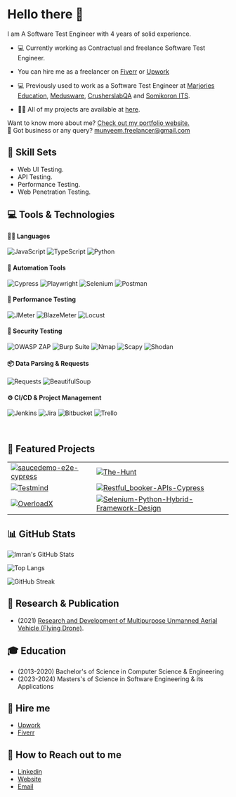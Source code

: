 # Hello there 👋

I am A Software Test Engineer with 4 years of solid experience.

- 💻 Currently working as Contractual and freelance Software Test Engineer.
- You can hire me as a freelancer on [Fiverr](https://www.fiverr.com/munyeem) or [Upwork](https://www.upwork.com/freelancers/~01f394e8c433823753)
- 💻 Previously used to work as a Software Test Engineer at [Marjories Education](https://marjorieseducation.co.uk/), [Medusware](https://mediusware.com/), [CrusherslabQA](https://www.crusherslabqa.com/) and [Somikoron ITS](http://www.somikoronits.com/).

- 👨‍💻 All of my projects are available at [here](https://github.com/imranalmunyeem?tab=repositories).

Want to know more about me? [Check out my portfolio website.](https://munyeem.netlify.app) <br>
📧 Got business or any query? [munyeem.freelancer@gmail.com](munyeem.freelancer@gmail.com)

## 💼 Skill Sets
- Web UI Testing.
- API Testing.
- Performance Testing.
- Web Penetration Testing.

## 💻 Tools & Technologies

#### 👨‍💻 Languages  
![JavaScript](https://img.shields.io/badge/JavaScript-F7DF1E?style=for-the-badge&logo=javascript&logoColor=black) 
![TypeScript](https://img.shields.io/badge/TypeScript-3178C6?style=for-the-badge&logo=typescript&logoColor=white) 
![Python](https://img.shields.io/badge/Python-3776AB?style=for-the-badge&logo=python&logoColor=white) 

#### 🤖 Automation Tools  
![Cypress](https://img.shields.io/badge/Cypress-17202C?style=for-the-badge&logo=cypress&logoColor=white) 
![Playwright](https://img.shields.io/badge/Playwright-34495E?style=for-the-badge&logo=playwright&logoColor=white) 
![Selenium](https://img.shields.io/badge/Selenium-43B02A?style=for-the-badge&logo=selenium&logoColor=white) 
![Postman](https://img.shields.io/badge/Postman-FF6C37?style=for-the-badge&logo=postman&logoColor=white) 

#### 🚀 Performance Testing  
![JMeter](https://img.shields.io/badge/JMeter-D22128?style=for-the-badge&logo=apache-jmeter&logoColor=white) 
![BlazeMeter](https://img.shields.io/badge/BlazeMeter-CA2132?style=for-the-badge&logo=blazemeter&logoColor=white) 
![Locust](https://img.shields.io/badge/Locust-000000?style=for-the-badge&logo=locust&logoColor=white) 

#### 🔐 Security Testing  
![OWASP ZAP](https://img.shields.io/badge/OWASP%20ZAP-001528?style=for-the-badge&logo=OWASP&logoColor=white) 
![Burp Suite](https://img.shields.io/badge/Burp%20Suite-FF5722?style=for-the-badge&logoColor=white) 
![Nmap](https://img.shields.io/badge/Nmap-214478?style=for-the-badge&logo=nmap&logoColor=white) 
![Scapy](https://img.shields.io/badge/Scapy-FFD43B?style=for-the-badge&logo=python&logoColor=black) 
![Shodan](https://img.shields.io/badge/Shodan-D22128?style=for-the-badge&logo=shodan&logoColor=white) 

#### 📦 Data Parsing & Requests  
![Requests](https://img.shields.io/badge/Requests-2CA5E0?style=for-the-badge&logo=python&logoColor=white) 
![BeautifulSoup](https://img.shields.io/badge/BeautifulSoup-4B8BBE?style=for-the-badge&logo=python&logoColor=white) 

#### ⚙️ CI/CD & Project Management  
![Jenkins](https://img.shields.io/badge/Jenkins-D24939?style=for-the-badge&logo=jenkins&logoColor=white) 
![Jira](https://img.shields.io/badge/Jira-0052CC?style=for-the-badge&logo=jira&logoColor=white) 
![Bitbucket](https://img.shields.io/badge/Bitbucket-0052CC?style=for-the-badge&logo=bitbucket&logoColor=white) 
![Trello](https://img.shields.io/badge/Trello-0079BF?style=for-the-badge&logo=trello&logoColor=white)

<br>

## 🚀 Featured Projects

<table>
  <tr>
    <td>
      <a href="https://github.com/imranalmunyeem/saucedemo-e2e-cypress">
        <img src="https://github-readme-stats.vercel.app/api/pin/?username=imranalmunyeem&repo=saucedemo-e2e-cypress&theme=tokyonight" alt="saucedemo-e2e-cypress" />
      </a>
    </td>
    <td>
      <a href="https://github.com/imranalmunyeem/The-Hunt">
        <img src="https://github-readme-stats.vercel.app/api/pin/?username=imranalmunyeem&repo=The-Hunt&theme=tokyonight" alt="The-Hunt" />
      </a>
    </td>
  </tr>
  <tr>
    <td>
      <a href="https://github.com/imranalmunyeem/Testmind">
        <img src="https://github-readme-stats.vercel.app/api/pin/?username=imranalmunyeem&repo=Testmind&theme=tokyonight" alt="Testmind" />
      </a>
    </td>
    <td>
      <a href="https://github.com/imranalmunyeem/Restful_booker-APIs-Cypress">
        <img src="https://github-readme-stats.vercel.app/api/pin/?username=imranalmunyeem&repo=Restful_booker-APIs-Cypress&theme=tokyonight" alt="Restful_booker-APIs-Cypress" />
      </a>
    </td>
  </tr>
  <tr>
    <td>
      <a href="https://github.com/imranalmunyeem/OverloadX">
        <img src="https://github-readme-stats.vercel.app/api/pin/?username=imranalmunyeem&repo=OverloadX&theme=tokyonight" alt="OverloadX" />
      </a>
    </td>
    <td>
      <a href="https://github.com/imranalmunyeem/Selenium-Python-Hybrid-Framework-Design">
        <img src="https://github-readme-stats.vercel.app/api/pin/?username=imranalmunyeem&repo=Selenium-Python-Hybrid-Framework-Design&theme=tokyonight" alt="Selenium-Python-Hybrid-Framework-Design" />
      </a>
    </td>
  </tr>
</table>



## 📊 GitHub Stats
![Imran's GitHub Stats](https://github-readme-stats.vercel.app/api?username=imranalmunyeem&show_icons=true&theme=tokyonight)

![Top Langs](https://github-readme-stats.vercel.app/api/top-langs/?username=imranalmunyeem&layout=compact&theme=tokyonight)

![GitHub Streak](https://github-readme-streak-stats.herokuapp.com/?user=imranalmunyeem&theme=tokyonight)


## 👨 Research & Publication
- (2021) [Research and Development of Multipurpose Unmanned Aerial Vehicle (Flying Drone)](https://ieeexplore.ieee.org/document/9666736).

## 🎓 Education
- (2013-2020) Bachelor's of Science in Computer Science & Engineering
- (2023-2024) Masters's of Science in Software Engineering & its Applications 


## 💼 Hire me
- [Upwork](https://www.upwork.com/freelancers/~01f394e8c433823753)
- [Fiverr](https://www.fiverr.com/munyeem)

## 💁 How to Reach out to me
- [Linkedin](https://www.linkedin.com/in/imran-al-munyeem/)
- [Website](https://imranalmunyeem.netlify.app/)
- [Email](munyeem.freelancer@gmail.com)

